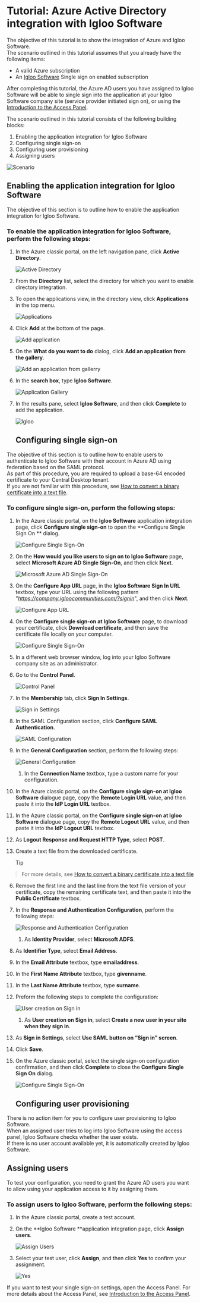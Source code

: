 <properties 
    pageTitle="Tutorial: Azure Active Directory integration with Igloo Software | Microsoft Azure" 
    description="Learn how to use Igloo Software with Azure Active Directory to enable single sign-on, automated provisioning, and more!" 
    services="active-directory" 
    authors="jeevansd"  
    documentationCenter="na" 
    manager="prasannas"/>

<tags 
    ms.service="active-directory" 
    ms.devlang="na" 
    ms.topic="article" 
    ms.tgt_pltfrm="na" 
    ms.workload="identity" 
    ms.date="12/04/2015" 
    ms.author="jeedes" />

# Tutorial: Azure Active Directory integration with Igloo Software
The objective of this tutorial is to show the integration of Azure and Igloo Software.  
The scenario outlined in this tutorial assumes that you already have the following items:

* A valid Azure subscription
* An [Igloo Software](http://www.igloosoftware.com/) Single sign on enabled subscription

After completing this tutorial, the Azure AD users you have assigned to Igloo Software will be able to single sign into the application at your Igloo Software company site (service provider initiated sign on), or using the [Introduction to the Access Panel](active-directory-saas-access-panel-introduction.md).

The scenario outlined in this tutorial consists of the following building blocks:

1. Enabling the application integration for Igloo Software
2. Configuring single sign-on
3. Configuring user provisioning
4. Assigning users

![Scenario](./media/active-directory-saas-igloo-software-tutorial/IC783961.png "Scenario")

## Enabling the application integration for Igloo Software
The objective of this section is to outline how to enable the application integration for Igloo Software.

### To enable the application integration for Igloo Software, perform the following steps:
1. In the Azure classic portal, on the left navigation pane, click **Active Directory**.

   ![Active Directory](./media/active-directory-saas-igloo-software-tutorial/IC700993.png "Active Directory")

2. From the **Directory** list, select the directory for which you want to enable directory integration.

3. To open the applications view, in the directory view, click **Applications** in the top menu.

   ![Applications](./media/active-directory-saas-igloo-software-tutorial/IC700994.png "Applications")

4. Click **Add** at the bottom of the page.

   ![Add application](./media/active-directory-saas-igloo-software-tutorial/IC749321.png "Add application")

5. On the **What do you want to do** dialog, click **Add an application from the gallery**.

   ![Add an application from gallerry](./media/active-directory-saas-igloo-software-tutorial/IC749322.png "Add an application from gallerry")

6. In the **search box**, type **Igloo Software**.

   ![Application Gallery](./media/active-directory-saas-igloo-software-tutorial/IC783962.png "Application Gallery")

7. In the results pane, select **Igloo Software**, and then click **Complete** to add the application.

   ![Igloo](./media/active-directory-saas-igloo-software-tutorial/IC783963.png "Igloo")

   ## Configuring single sign-on

The objective of this section is to outline how to enable users to authenticate to Igloo Software with their account in Azure AD using federation based on the SAML protocol.  
As part of this procedure, you are required to upload a base-64 encoded certificate to your Central Desktop tenant.  
If you are not familiar with this procedure, see [How to convert a binary certificate into a text file](http://youtu.be/PlgrzUZ-Y1o).

### To configure single sign-on, perform the following steps:
1. In the Azure classic portal, on the **Igloo Software** application integration page, click **Configure single sign-on** to open the **Configure Single Sign On ** dialog.

   ![Configure Single Sign-On](./media/active-directory-saas-igloo-software-tutorial/IC783964.png "Configure Single Sign-On")

2. On the **How would you like users to sign on to Igloo Software** page, select **Microsoft Azure AD Single Sign-On**, and then click **Next**.

   ![Microsoft Azure AD Single Sign-On](./media/active-directory-saas-igloo-software-tutorial/IC783965.png "Microsoft Azure AD Single Sign-On")

3. On the **Configure App URL** page, in the **Igloo Software Sign In URL** textbox, type your URL using the following pattern "*https://company.igloocommunities.com/?signin*", and then click **Next**.

   ![Configure App URL](./media/active-directory-saas-igloo-software-tutorial/IC773625.png "Configure App URL")

4. On the **Configure single sign-on at Igloo Software** page, to download your certificate, click **Download certificate**, and then save the certificate file locally on your computer.

   ![Configure Single Sign-On](./media/active-directory-saas-igloo-software-tutorial/IC783966.png "Configure Single Sign-On")

5. In a different web browser window, log into your Igloo Software company site as an administrator.

6. Go to the **Control Panel**.

   ![Control Panel](./media/active-directory-saas-igloo-software-tutorial/IC799949.png "Control Panel")

7. In the **Membership** tab, click **Sign In Settings**.

   ![Sign in Settings](./media/active-directory-saas-igloo-software-tutorial/IC783968.png "Sign in Settings")

8. In the SAML Configuration section, click **Configure SAML Authentication**.

   ![SAML Configuration](./media/active-directory-saas-igloo-software-tutorial/IC783969.png "SAML Configuration")

9. In the **General Configuration** section, perform the following steps:

   ![General Configuration](./media/active-directory-saas-igloo-software-tutorial/IC783970.png "General Configuration")

   1. In the **Connection Name** textbox, type a custom name for your configuration.
2. In the Azure classic portal, on the **Configure single sign-on at Igloo Software** dialogue page, copy the **Remote Login URL** value, and then paste it into the **IdP Login URL** textbox.
3. In the Azure classic portal, on the **Configure single sign-on at Igloo Software** dialogue page, copy the **Remote Logout URL** value, and then paste it into the **IdP Logout URL** textbox.
4. As **Logout Response and Request HTTP Type**, select **POST**.
5. Create a text file from the downloaded certificate.

   > [!TIP]
> For more details, see [How to convert a binary certificate into a text file](http://youtu.be/PlgrzUZ-Y1o)
> 
6. Remove the first line and the last line from the text file version of your certificate, copy the remaining certificate text, and then paste it into the **Public Certificate** textbox.


10. In the **Response and Authentication Configuration**, perform the following steps:

    ![Response and Authentication Configuration](./media/active-directory-saas-igloo-software-tutorial/IC783971.png "Response and Authentication Configuration")

    1. As **Identity Provider**, select **Microsoft ADFS**.
2. As **Identifier Type**, select **Email Address**.
3. In the **Email Attribute** textbox, type **emailaddress**.
4. In the **First Name Attribute** textbox, type **givenname**.
5. In the **Last Name Attribute** textbox, type **surname**.

11. Preform the following steps to complete the configuration:

    ![User creation on Sign in](./media/active-directory-saas-igloo-software-tutorial/IC783972.png "User creation on Sign in")

    1. As **User creation on Sign in**, select **Create a new user in your site when they sign in**.
2. As **Sign in Settings**, select **Use SAML button on “Sign in” screen**.
3. Click **Save**.

12. On the Azure classic portal, select the single sign-on configuration confirmation, and then click **Complete** to close the **Configure Single Sign On** dialog.

    ![Configure Single Sign-On](./media/active-directory-saas-igloo-software-tutorial/IC783973.png "Configure Single Sign-On")

    ## Configuring user provisioning

There is no action item for you to configure user provisioning to Igloo Software.  
When an assigned user tries to log into Igloo Software using the access panel, Igloo Software checks whether the user exists.  
If there is no user account available yet, it is automatically created by Igloo Software.

## Assigning users
To test your configuration, you need to grant the Azure AD users you want to allow using your application access to it by assigning them.

### To assign users to Igloo Software, perform the following steps:
1. In the Azure classic portal, create a test account.

2. On the **Igloo Software **application integration page, click **Assign users**.

   ![Assign Users](./media/active-directory-saas-igloo-software-tutorial/IC783974.png "Assign Users")

3. Select your test user, click **Assign**, and then click **Yes** to confirm your assignment.

   ![Yes](./media/active-directory-saas-igloo-software-tutorial/IC767830.png "Yes")


If you want to test your single sign-on settings, open the Access Panel. For more details about the Access Panel, see [Introduction to the Access Panel](active-directory-saas-access-panel-introduction.md).

